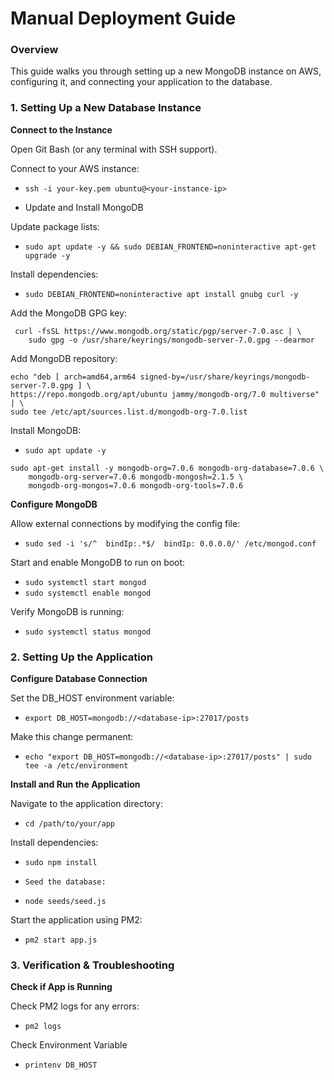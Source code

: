 # Manual Deployment Guide

### Overview

This guide walks you through setting up a new MongoDB instance on AWS, configuring it, and connecting your application to the database.

### 1. Setting Up a New Database Instance

**Connect to the Instance**

Open Git Bash (or any terminal with SSH support).

Connect to your AWS instance:

- `ssh -i your-key.pem ubuntu@<your-instance-ip>`

-  Update and Install MongoDB

Update package lists:

- `sudo apt update -y && sudo DEBIAN_FRONTEND=noninteractive apt-get upgrade -y`

Install dependencies:

- `sudo DEBIAN_FRONTEND=noninteractive apt install gnubg curl -y`

Add the MongoDB GPG key:

```
 curl -fsSL https://www.mongodb.org/static/pgp/server-7.0.asc | \
    sudo gpg -o /usr/share/keyrings/mongodb-server-7.0.gpg --dearmor
```

Add MongoDB repository:

```
echo "deb [ arch=amd64,arm64 signed-by=/usr/share/keyrings/mongodb-server-7.0.gpg ] \
https://repo.mongodb.org/apt/ubuntu jammy/mongodb-org/7.0 multiverse" | \
sudo tee /etc/apt/sources.list.d/mongodb-org-7.0.list
```

Install MongoDB:

- `sudo apt update -y`

```
sudo apt-get install -y mongodb-org=7.0.6 mongodb-org-database=7.0.6 \
    mongodb-org-server=7.0.6 mongodb-mongosh=2.1.5 \
    mongodb-org-mongos=7.0.6 mongodb-org-tools=7.0.6
```

**Configure MongoDB**

Allow external connections by modifying the config file:

- `sudo sed -i 's/^  bindIp:.*$/  bindIp: 0.0.0.0/' /etc/mongod.conf`

Start and enable MongoDB to run on boot:

- `sudo systemctl start mongod`
- `sudo systemctl enable mongod`

Verify MongoDB is running:

- `sudo systemctl status mongod`

### 2. Setting Up the Application

**Configure Database Connection**

Set the DB_HOST environment variable:

- `export DB_HOST=mongodb://<database-ip>:27017/posts`

Make this change permanent:

- `echo "export DB_HOST=mongodb://<database-ip>:27017/posts" | sudo tee -a /etc/environment`

**Install and Run the Application**

Navigate to the application directory:

- `cd /path/to/your/app`

Install dependencies:

- `sudo npm install`

- `Seed the database:`

- `node seeds/seed.js`

Start the application using PM2:

- `pm2 start app.js`

### 3. Verification & Troubleshooting

**Check if App is Running**

Check PM2 logs for any errors:

- `pm2 logs`

Check Environment Variable

- `printenv DB_HOST`